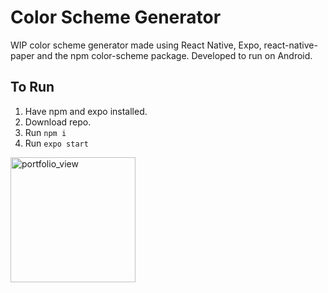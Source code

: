 # Color Scheme Generator

WIP color scheme generator made using React Native, Expo, react-native-paper and the npm color-scheme package.
Developed to run on Android.

## To Run
1. Have npm and expo installed.
2. Download repo.
3. Run ```npm i```
4. Run ```expo start```

<img width="200" alt="portfolio_view" src="https://github.com/maxdeyo/color-schemes/blob/master/assets/screen_record.gif">
